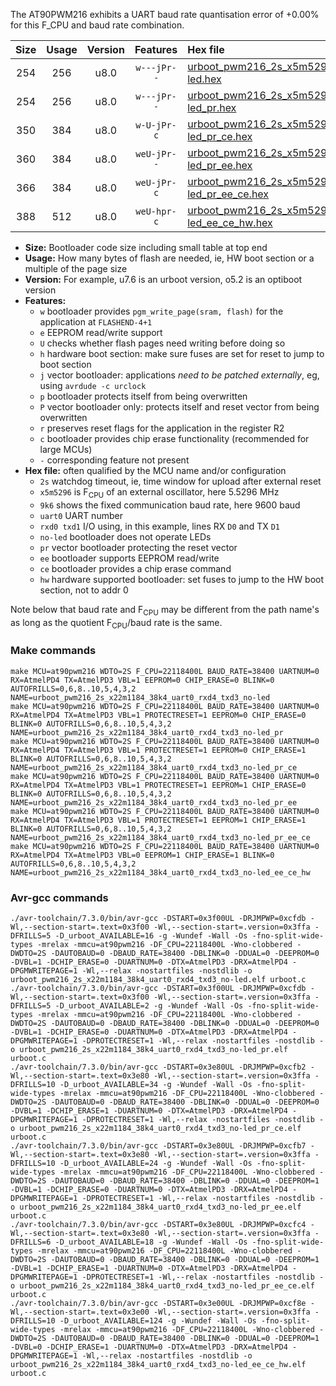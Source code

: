 The AT90PWM216 exhibits a UART baud rate quantisation error of +0.00% for this F_CPU and baud rate combination.

|Size|Usage|Version|Features|Hex file|
|:-:|:-:|:-:|:-:|:--|
|254|256|u8.0|`w---jPr--`|[urboot_pwm216_2s_x5m5296_9k6_uart0_rxd4_txd3_no-led.hex](https://raw.githubusercontent.com/stefanrueger/urboot.hex/main/mcus/at90pwm216/watchdog_2_s/external_oscillator_x/%2B5m529600_hz/%2B%2B%2B9k6_baud/uart0_rxd4_txd3/no-led/urboot_pwm216_2s_x5m5296_9k6_uart0_rxd4_txd3_no-led.hex)|
|254|256|u8.0|`w---jPr--`|[urboot_pwm216_2s_x5m5296_9k6_uart0_rxd4_txd3_no-led_pr.hex](https://raw.githubusercontent.com/stefanrueger/urboot.hex/main/mcus/at90pwm216/watchdog_2_s/external_oscillator_x/%2B5m529600_hz/%2B%2B%2B9k6_baud/uart0_rxd4_txd3/no-led/urboot_pwm216_2s_x5m5296_9k6_uart0_rxd4_txd3_no-led_pr.hex)|
|350|384|u8.0|`w-U-jPr-c`|[urboot_pwm216_2s_x5m5296_9k6_uart0_rxd4_txd3_no-led_pr_ce.hex](https://raw.githubusercontent.com/stefanrueger/urboot.hex/main/mcus/at90pwm216/watchdog_2_s/external_oscillator_x/%2B5m529600_hz/%2B%2B%2B9k6_baud/uart0_rxd4_txd3/no-led/urboot_pwm216_2s_x5m5296_9k6_uart0_rxd4_txd3_no-led_pr_ce.hex)|
|360|384|u8.0|`weU-jPr--`|[urboot_pwm216_2s_x5m5296_9k6_uart0_rxd4_txd3_no-led_pr_ee.hex](https://raw.githubusercontent.com/stefanrueger/urboot.hex/main/mcus/at90pwm216/watchdog_2_s/external_oscillator_x/%2B5m529600_hz/%2B%2B%2B9k6_baud/uart0_rxd4_txd3/no-led/urboot_pwm216_2s_x5m5296_9k6_uart0_rxd4_txd3_no-led_pr_ee.hex)|
|366|384|u8.0|`weU-jPr-c`|[urboot_pwm216_2s_x5m5296_9k6_uart0_rxd4_txd3_no-led_pr_ee_ce.hex](https://raw.githubusercontent.com/stefanrueger/urboot.hex/main/mcus/at90pwm216/watchdog_2_s/external_oscillator_x/%2B5m529600_hz/%2B%2B%2B9k6_baud/uart0_rxd4_txd3/no-led/urboot_pwm216_2s_x5m5296_9k6_uart0_rxd4_txd3_no-led_pr_ee_ce.hex)|
|388|512|u8.0|`weU-hpr-c`|[urboot_pwm216_2s_x5m5296_9k6_uart0_rxd4_txd3_no-led_ee_ce_hw.hex](https://raw.githubusercontent.com/stefanrueger/urboot.hex/main/mcus/at90pwm216/watchdog_2_s/external_oscillator_x/%2B5m529600_hz/%2B%2B%2B9k6_baud/uart0_rxd4_txd3/no-led/urboot_pwm216_2s_x5m5296_9k6_uart0_rxd4_txd3_no-led_ee_ce_hw.hex)|

- **Size:** Bootloader code size including small table at top end
- **Usage:** How many bytes of flash are needed, ie, HW boot section or a multiple of the page size
- **Version:** For example, u7.6 is an urboot version, o5.2 is an optiboot version
- **Features:**
  + `w` bootloader provides `pgm_write_page(sram, flash)` for the application at `FLASHEND-4+1`
  + `e` EEPROM read/write support
  + `U` checks whether flash pages need writing before doing so
  + `h` hardware boot section: make sure fuses are set for reset to jump to boot section
  + `j` vector bootloader: applications *need to be patched externally*, eg, using `avrdude -c urclock`
  + `p` bootloader protects itself from being overwritten
  + `P` vector bootloader only: protects itself and reset vector from being overwritten
  + `r` preserves reset flags for the application in the register R2
  + `c` bootloader provides chip erase functionality (recommended for large MCUs)
  + `-` corresponding feature not present
- **Hex file:** often qualified by the MCU name and/or configuration
  + `2s` watchdog timeout, ie, time window for upload after external reset
  + `x5m5296` is F<sub>CPU</sub> of an external oscillator, here 5.5296 MHz
  + `9k6` shows the fixed communication baud rate, here 9600 baud
  + `uart0` UART number
  + `rxd0 txd1` I/O using, in this example, lines RX `D0` and TX `D1`
  + `no-led` bootloader does not operate LEDs
  + `pr` vector bootloader protecting the reset vector
  + `ee` bootloader supports EEPROM read/write
  + `ce` bootloader provides a chip erase command
  + `hw` hardware supported bootloader: set fuses to jump to the HW boot section, not to addr 0


Note below that baud rate and F<sub>CPU</sub> may be different from the path name's as long as the quotient F<sub>CPU</sub>/baud rate is the same.

### Make commands
```
make MCU=at90pwm216 WDTO=2S F_CPU=22118400L BAUD_RATE=38400 UARTNUM=0 RX=AtmelPD4 TX=AtmelPD3 VBL=1 EEPROM=0 CHIP_ERASE=0 BLINK=0 AUTOFRILLS=0,6,8..10,5,4,3,2 NAME=urboot_pwm216_2s_x22m1184_38k4_uart0_rxd4_txd3_no-led
make MCU=at90pwm216 WDTO=2S F_CPU=22118400L BAUD_RATE=38400 UARTNUM=0 RX=AtmelPD4 TX=AtmelPD3 VBL=1 PROTECTRESET=1 EEPROM=0 CHIP_ERASE=0 BLINK=0 AUTOFRILLS=0,6,8..10,5,4,3,2 NAME=urboot_pwm216_2s_x22m1184_38k4_uart0_rxd4_txd3_no-led_pr
make MCU=at90pwm216 WDTO=2S F_CPU=22118400L BAUD_RATE=38400 UARTNUM=0 RX=AtmelPD4 TX=AtmelPD3 VBL=1 PROTECTRESET=1 EEPROM=0 CHIP_ERASE=1 BLINK=0 AUTOFRILLS=0,6,8..10,5,4,3,2 NAME=urboot_pwm216_2s_x22m1184_38k4_uart0_rxd4_txd3_no-led_pr_ce
make MCU=at90pwm216 WDTO=2S F_CPU=22118400L BAUD_RATE=38400 UARTNUM=0 RX=AtmelPD4 TX=AtmelPD3 VBL=1 PROTECTRESET=1 EEPROM=1 CHIP_ERASE=0 BLINK=0 AUTOFRILLS=0,6,8..10,5,4,3,2 NAME=urboot_pwm216_2s_x22m1184_38k4_uart0_rxd4_txd3_no-led_pr_ee
make MCU=at90pwm216 WDTO=2S F_CPU=22118400L BAUD_RATE=38400 UARTNUM=0 RX=AtmelPD4 TX=AtmelPD3 VBL=1 PROTECTRESET=1 EEPROM=1 CHIP_ERASE=1 BLINK=0 AUTOFRILLS=0,6,8..10,5,4,3,2 NAME=urboot_pwm216_2s_x22m1184_38k4_uart0_rxd4_txd3_no-led_pr_ee_ce
make MCU=at90pwm216 WDTO=2S F_CPU=22118400L BAUD_RATE=38400 UARTNUM=0 RX=AtmelPD4 TX=AtmelPD3 VBL=0 EEPROM=1 CHIP_ERASE=1 BLINK=0 AUTOFRILLS=0,6,8..10,5,4,3,2 NAME=urboot_pwm216_2s_x22m1184_38k4_uart0_rxd4_txd3_no-led_ee_ce_hw
```

### Avr-gcc commands
```
./avr-toolchain/7.3.0/bin/avr-gcc -DSTART=0x3f00UL -DRJMPWP=0xcfdb -Wl,--section-start=.text=0x3f00 -Wl,--section-start=.version=0x3ffa -DFRILLS=5 -D_urboot_AVAILABLE=16 -g -Wundef -Wall -Os -fno-split-wide-types -mrelax -mmcu=at90pwm216 -DF_CPU=22118400L -Wno-clobbered -DWDTO=2S -DAUTOBAUD=0 -DBAUD_RATE=38400 -DBLINK=0 -DDUAL=0 -DEEPROM=0 -DVBL=1 -DCHIP_ERASE=0 -DUARTNUM=0 -DTX=AtmelPD3 -DRX=AtmelPD4 -DPGMWRITEPAGE=1 -Wl,--relax -nostartfiles -nostdlib -o urboot_pwm216_2s_x22m1184_38k4_uart0_rxd4_txd3_no-led.elf urboot.c
./avr-toolchain/7.3.0/bin/avr-gcc -DSTART=0x3f00UL -DRJMPWP=0xcfdb -Wl,--section-start=.text=0x3f00 -Wl,--section-start=.version=0x3ffa -DFRILLS=5 -D_urboot_AVAILABLE=2 -g -Wundef -Wall -Os -fno-split-wide-types -mrelax -mmcu=at90pwm216 -DF_CPU=22118400L -Wno-clobbered -DWDTO=2S -DAUTOBAUD=0 -DBAUD_RATE=38400 -DBLINK=0 -DDUAL=0 -DEEPROM=0 -DVBL=1 -DCHIP_ERASE=0 -DUARTNUM=0 -DTX=AtmelPD3 -DRX=AtmelPD4 -DPGMWRITEPAGE=1 -DPROTECTRESET=1 -Wl,--relax -nostartfiles -nostdlib -o urboot_pwm216_2s_x22m1184_38k4_uart0_rxd4_txd3_no-led_pr.elf urboot.c
./avr-toolchain/7.3.0/bin/avr-gcc -DSTART=0x3e80UL -DRJMPWP=0xcfb2 -Wl,--section-start=.text=0x3e80 -Wl,--section-start=.version=0x3ffa -DFRILLS=10 -D_urboot_AVAILABLE=34 -g -Wundef -Wall -Os -fno-split-wide-types -mrelax -mmcu=at90pwm216 -DF_CPU=22118400L -Wno-clobbered -DWDTO=2S -DAUTOBAUD=0 -DBAUD_RATE=38400 -DBLINK=0 -DDUAL=0 -DEEPROM=0 -DVBL=1 -DCHIP_ERASE=1 -DUARTNUM=0 -DTX=AtmelPD3 -DRX=AtmelPD4 -DPGMWRITEPAGE=1 -DPROTECTRESET=1 -Wl,--relax -nostartfiles -nostdlib -o urboot_pwm216_2s_x22m1184_38k4_uart0_rxd4_txd3_no-led_pr_ce.elf urboot.c
./avr-toolchain/7.3.0/bin/avr-gcc -DSTART=0x3e80UL -DRJMPWP=0xcfb7 -Wl,--section-start=.text=0x3e80 -Wl,--section-start=.version=0x3ffa -DFRILLS=10 -D_urboot_AVAILABLE=24 -g -Wundef -Wall -Os -fno-split-wide-types -mrelax -mmcu=at90pwm216 -DF_CPU=22118400L -Wno-clobbered -DWDTO=2S -DAUTOBAUD=0 -DBAUD_RATE=38400 -DBLINK=0 -DDUAL=0 -DEEPROM=1 -DVBL=1 -DCHIP_ERASE=0 -DUARTNUM=0 -DTX=AtmelPD3 -DRX=AtmelPD4 -DPGMWRITEPAGE=1 -DPROTECTRESET=1 -Wl,--relax -nostartfiles -nostdlib -o urboot_pwm216_2s_x22m1184_38k4_uart0_rxd4_txd3_no-led_pr_ee.elf urboot.c
./avr-toolchain/7.3.0/bin/avr-gcc -DSTART=0x3e80UL -DRJMPWP=0xcfc4 -Wl,--section-start=.text=0x3e80 -Wl,--section-start=.version=0x3ffa -DFRILLS=6 -D_urboot_AVAILABLE=18 -g -Wundef -Wall -Os -fno-split-wide-types -mrelax -mmcu=at90pwm216 -DF_CPU=22118400L -Wno-clobbered -DWDTO=2S -DAUTOBAUD=0 -DBAUD_RATE=38400 -DBLINK=0 -DDUAL=0 -DEEPROM=1 -DVBL=1 -DCHIP_ERASE=1 -DUARTNUM=0 -DTX=AtmelPD3 -DRX=AtmelPD4 -DPGMWRITEPAGE=1 -DPROTECTRESET=1 -Wl,--relax -nostartfiles -nostdlib -o urboot_pwm216_2s_x22m1184_38k4_uart0_rxd4_txd3_no-led_pr_ee_ce.elf urboot.c
./avr-toolchain/7.3.0/bin/avr-gcc -DSTART=0x3e00UL -DRJMPWP=0xcf8e -Wl,--section-start=.text=0x3e00 -Wl,--section-start=.version=0x3ffa -DFRILLS=10 -D_urboot_AVAILABLE=124 -g -Wundef -Wall -Os -fno-split-wide-types -mrelax -mmcu=at90pwm216 -DF_CPU=22118400L -Wno-clobbered -DWDTO=2S -DAUTOBAUD=0 -DBAUD_RATE=38400 -DBLINK=0 -DDUAL=0 -DEEPROM=1 -DVBL=0 -DCHIP_ERASE=1 -DUARTNUM=0 -DTX=AtmelPD3 -DRX=AtmelPD4 -DPGMWRITEPAGE=1 -Wl,--relax -nostartfiles -nostdlib -o urboot_pwm216_2s_x22m1184_38k4_uart0_rxd4_txd3_no-led_ee_ce_hw.elf urboot.c
```

